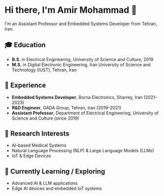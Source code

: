 # Hi there, I'm Amir Mohammad 👋

I'm an Assistant Professor and Embedded Systems Developer from Tehran, Iran.  

## 🎓 Education
- **B.S.** in Electrical Engineering, University of Science and Culture, 2019  
- **M.S.** in Digital Electronic Engineering, Iran University of Science and Technology (IUST), Tehran, Iran  

## 💼 Experience
- **Embedded Systems Developer**, Borna Electronics, Sharrey, Iran (2021–2023)  
- **R&D Engineer**, GADA Group, Tehran, Iran (2019–2021)  
- **Assistant Professor**, Department of Electrical Engineering, University of Science and Culture (since 2019)  

## 🚀 Research Interests
- AI-based Medical Systems  
- Natural Language Processing (NLP) & Large Language Models (LLMs)  
- IoT & Edge Devices  

## 🌱 Currently Learning / Exploring
- Advanced AI & LLM applications  
- Edge AI devices and embedded IoT systems  

